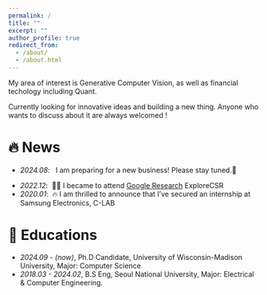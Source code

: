 ```yaml
---
permalink: /
title: ""
excerpt: ""
author_profile: true
redirect_from:
  - /about/
  - /about.html
---
```


<!--
{% if site.google_scholar_stats_use_cdn %}
{% assign gsDataBaseUrl = "https://cdn.jsdelivr.net/gh/" | append: site.repository | append: "@" %}
{% else %}
{% assign gsDataBaseUrl = "https://raw.githubusercontent.com/" | append: site.repository | append: "/" %}
{% endif %}
{% assign url = gsDataBaseUrl | append: "google-scholar-stats/gs_data_shieldsio.json" %} -->

<span class='anchor' id='about-me'></span>

My area of interest is Generative Computer Vision, as well as financial techology including Quant.

Currently looking for innovative ideas and building a new thing. Anyone who wants to discuss about it are always welcomed !

# 🔥 News

- _2024.08_: &nbsp; I am preparing for a new business! Please stay tuned.🙌
<!-- - _2023.12_: &nbsp;🎉 -->
- _2022.12_: &nbsp;🎉🎉 I became to attend [Google Research](https://research.google/) ExploreCSR
- _2020.01_: &nbsp;🔥 I am thrilled to announce that I’ve secured an internship at Samsung Electronics, C-LAB

<!-- # 📝 Publications  -->
<!-- (\* Equal Contribution) -->
<!--
<div class='paper-box'><div class='paper-box-image'><div><div class="badge">ACL 2024</div><img src='images/acl24.png' alt="sym" width="80%"></div></div>
<div class='paper-box-text' markdown="1">

[Exploiting Intrinsic Multilateral Logical Rules for Weakly Supervised Natural Language Video Localization.](https://openaccess.thecvf.com/content_cvpr_2016/papers/He_Deep_Residual_Learning_CVPR_2016_paper.pdf)\\

**Zhe Xu**, Kun Wei, Xu Yang, Cheng Deng\\

The 62nd Annual Meeting of the Association for Computational Linguistics (ACL), 2024. -->
<!-- </div>
</div> -->

<!-- # 🎖 Honors and Awards
- *2023.10* Tencent Scholarship, Tencent.
- *2022.10* National Scholarship, Ministry of Education of the People's Republic of China.
- *2022.10* Outstanding Graduate Student, Xidian University. -->

# 📖 Educations

- _2024.09 - (now)_, Ph.D Candidate, University of Wisconsin-Madison University, Major: Computer Science
- _2018.03 - 2024.02_, B.S Eng, Seoul National University, Major: Electrical & Computer Engineering.
